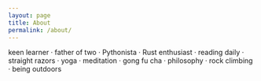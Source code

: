```yaml
---
layout: page
title: About
permalink: /about/
---
```


keen learner · father of two · Pythonista · Rust enthusiast · reading daily · straight razors · yoga · meditation · gong fu cha · philosophy · rock climbing · being outdoors
